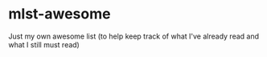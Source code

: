 # mlst-awesome
Just my own awesome list (to help keep track of what I've already read and what I still must read)
